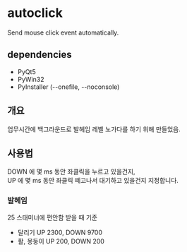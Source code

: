 # autoclick
Send mouse click event automatically.

## dependencies
- PyQt5
- PyWin32
- PyInstaller (--onefile, --noconsole)

## 개요
업무시간에 백그라운드로 발헤임 레벨 노가다를 하기 위해 만들었음.

## 사용법
DOWN 에 몇 ms 동안 좌클릭을 누르고 있을건지,<br>
UP 에 몇 ms 동안 좌클릭 떼고나서 대기하고 있을건지 지정합니다.

### 발헤임
25 스태미너에 편안함 받을 때 기준
- 달리기 UP 2300, DOWN 9700
- 활, 몽둥이 UP 200, DOWN 200
